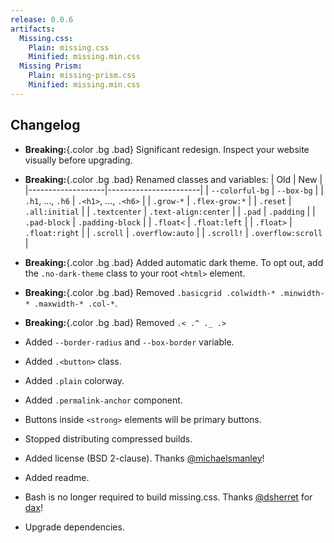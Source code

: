 ```yaml
---
release: 0.0.6
artifacts:
  Missing.css:
    Plain: missing.css
    Minified: missing.min.css
  Missing Prism:
    Plain: missing-prism.css
    Minified: missing.min.css
---
```


## Changelog

 - **Breaking:**{.color .bg .bad} Significant redesign. Inspect your website visually before upgrading.
 - **Breaking:**{.color .bg .bad} Renamed classes and variables:
    | Old               | New                   |
    |-------------------|-----------------------|
    | `--colorful-bg`   | `--box-bg`            |
    | `.h1`, ..., `.h6` | `.<h1>`, ..., `.<h6>` |
    | `.grow-*`         | `.flex-grow:*`        |
    | `.reset`          | `.all:initial`        |
    | `.textcenter`     | `.text-align:center`  |
    | `.pad`            | `.padding`            |
    | `.pad-block`      | `.padding-block`      |
    | `.float<`         | `.float:left`         |
    | `.float>`         | `.float:right`        |
    | `.scroll`         | `.overflow:auto`      |
    | `.scroll!`        | `.overflow:scroll`    |

 - **Breaking:**{.color .bg .bad} Added automatic dark theme. To opt out, add the `.no-dark-theme` class to your root `<html>` element.
 - **Breaking:**{.color .bg .bad} Removed `.basicgrid .colwidth-* .minwidth-* .maxwidth-* .col-*`.
 - **Breaking:**{.color .bg .bad} Removed `.< .^ ._ .>`
 - Added `--border-radius` and `--box-border` variable.
 - Added `.<button>` class.
 - Added `.plain` colorway.
 - Added `.permalink-anchor` component.
 - Buttons inside `<strong>` elements will be primary buttons.
 - Stopped distributing compressed builds.
 - Added license (BSD 2-clause). Thanks [@michaelsmanley]!
 - Added readme.
 - Bash is no longer required to build missing.css. Thanks [@dsherret] for [dax]!
 - Upgrade dependencies.

[@michaelsmanley]: https://github.com/michaelsmanley
[@dsherret]: https://github.com/dsherret
[dax]: https://github.com/dsherret/dax
